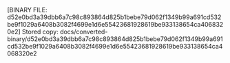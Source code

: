 [BINARY FILE: d52e0bd3a39dbb6a7c98c893864d825b1bebe79d062f1349b99a691cd532be9f1029a6408b3082f4699e1d6e55423681928619be933138654ca4068320e2]
Stored copy: docs/converted-binary/d52e0bd3a39dbb6a7c98c893864d825b1bebe79d062f1349b99a691cd532be9f1029a6408b3082f4699e1d6e55423681928619be933138654ca4068320e2
